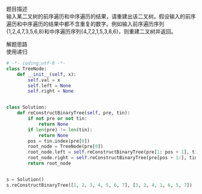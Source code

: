 
题目描述  
输入某二叉树的前序遍历和中序遍历的结果，请重建出该二叉树。假设输入的前序遍历和中序遍历的结果中都不含重复的数字。例如输入前序遍历序列{1,2,4,7,3,5,6,8}和中序遍历序列{4,7,2,1,5,3,8,6}，则重建二叉树并返回。  

解题思路  
使用递归  

```python 
# -*- coding:utf-8 -*-
class TreeNode:
    def __init__(self, x):
        self.val = x
        self.left = None
        self.right = None


class Solution:
    def reConstructBinaryTree(self, pre, tin):
        if not pre or not tin:
            return None
        if len(pre) != len(tin):
            return None
        pos = tin.index(pre[0])
        root_node = TreeNode(pre[0])
        root_node.left = self.reConstructBinaryTree(pre[1: pos + 1], tin[:pos])
        root_node.right = self.reConstructBinaryTree(pre[pos + 1:], tin[pos + 1:])
        return root_node


s = Solution()
s.reConstructBinaryTree([1, 2, 3, 4, 5, 6, 7], [3, 2, 4, 1, 6, 5, 7])
```
